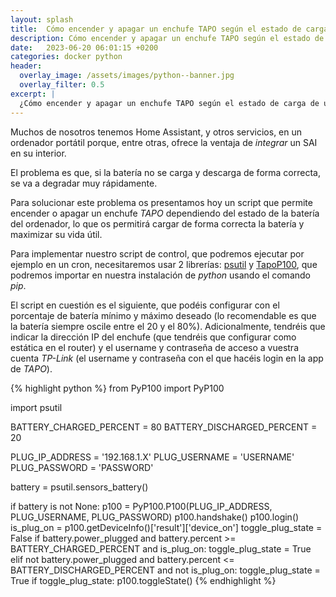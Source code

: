 ```yaml
---
layout: splash 
title:  Cómo encender y apagar un enchufe TAPO según el estado de carga de un ordenador portátil
description: Cómo encender y apagar un enchufe TAPO según el estado de carga de un ordenador portátil
date:   2023-06-20 06:01:15 +0200
categories: docker python
header:
  overlay_image: /assets/images/python--banner.jpg
  overlay_filter: 0.5 
excerpt: |
  ¿Cómo encender y apagar un enchufe TAPO según el estado de carga de un ordenador portátil?
---
```

Muchos de nosotros tenemos Home Assistant, y otros servicios, en un ordenador portátil porque, entre otras, ofrece la ventaja de *integrar* un SAI en su interior.

El problema es que, si la batería no se carga y descarga de forma correcta, se va a degradar muy rápidamente.

Para solucionar este problema os presentamos hoy un script que permite encender o apagar un enchufe *TAPO* dependiendo del estado de la batería del ordenador, lo que os permitirá cargar de forma correcta la batería y maximizar su vida útil.

Para implementar nuestro script de control, que podremos ejecutar por ejemplo en un cron, necesitaremos usar 2 librerías: [psutil](https://github.com/giampaolo/psutil) y [TapoP100](https://github.com/fishbigger/TapoP100), que podremos importar en nuestra instalación de *python* usando el comando *pip*.

El script en cuestión es el siguiente, que podéis configurar con el porcentaje de batería mínimo y máximo deseado (lo recomendable es que la batería siempre oscile entre el 20 y el 80%). Adicionalmente, tendréis que indicar la dirección IP del enchufe (que tendréis que configurar como estática en el router) y el username y contraseña de acceso a vuestra cuenta *TP-Link* (el username y contraseña con el que hacéis login en la app de *TAPO*). 

{% highlight python %}
from PyP100 import PyP100

import psutil

BATTERY_CHARGED_PERCENT = 80
BATTERY_DISCHARGED_PERCENT = 20

PLUG_IP_ADDRESS = '192.168.1.X'
PLUG_USERNAME = 'USERNAME'
PLUG_PASSWORD = 'PASSWORD'

battery = psutil.sensors_battery()

if battery is not None:
    p100 = PyP100.P100(PLUG_IP_ADDRESS, PLUG_USERNAME, PLUG_PASSWORD)
    p100.handshake()
    p100.login()
    is_plug_on = p100.getDeviceInfo()['result']['device_on']
    toggle_plug_state = False
    if battery.power_plugged and battery.percent >= BATTERY_CHARGED_PERCENT and is_plug_on:
        toggle_plug_state = True
    elif not battery.power_plugged and battery.percent <= BATTERY_DISCHARGED_PERCENT and not is_plug_on:
        toggle_plug_state = True
    if toggle_plug_state:
        p100.toggleState()
{% endhighlight %}
